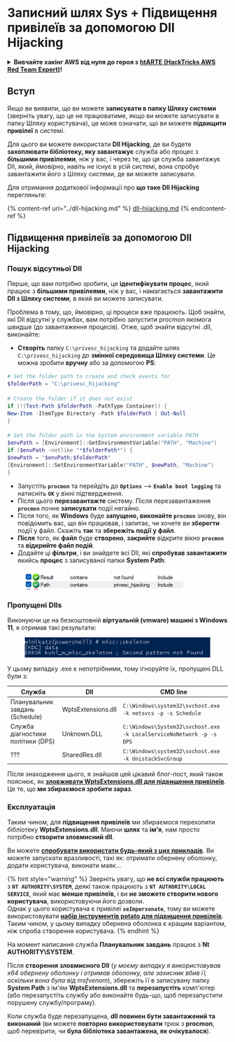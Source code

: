 # Записний шлях Sys + Підвищення привілеїв за допомогою Dll Hijacking

<details>

<summary><strong>Вивчайте хакінг AWS від нуля до героя з</strong> <a href="https://training.hacktricks.xyz/courses/arte"><strong>htARTE (HackTricks AWS Red Team Expert)</strong></a><strong>!</strong></summary>

Інші способи підтримки HackTricks:

* Якщо ви хочете побачити вашу **компанію рекламовану на HackTricks** або **завантажити HackTricks у форматі PDF**, перевірте [**ПЛАНИ ПІДПИСКИ**](https://github.com/sponsors/carlospolop)!
* Отримайте [**офіційний PEASS & HackTricks мерч**](https://peass.creator-spring.com)
* Відкрийте для себе [**Сім'ю PEASS**](https://opensea.io/collection/the-peass-family), нашу колекцію ексклюзивних [**NFT**](https://opensea.io/collection/the-peass-family)
* **Приєднуйтесь до** 💬 [**групи Discord**](https://discord.gg/hRep4RUj7f) або [**групи Telegram**](https://t.me/peass) або **слідкуйте** за нами на **Twitter** 🐦 [**@carlospolopm**](https://twitter.com/hacktricks_live)**.**
* **Поділіться своїми хакерськими трюками, надсилайте PR до** [**HackTricks**](https://github.com/carlospolop/hacktricks) **і** [**HackTricks Cloud**](https://github.com/carlospolop/hacktricks-cloud) **репозиторіїв на GitHub**.

</details>

## Вступ

Якщо ви виявили, що ви можете **записувати в папку Шляху системи** (зверніть увагу, що це не працюватиме, якщо ви можете записувати в папку Шляху користувача), це може означати, що ви можете **підвищити привілеї** в системі.

Для цього ви можете використати **Dll Hijacking**, де ви будете **захоплювати бібліотеку, яку завантажує** служба або процес з **більшими привілеями**, ніж у вас, і через те, що ця служба завантажує Dll, який, ймовірно, навіть не існує в усій системі, вона спробує завантажити його з Шляху системи, де ви можете записувати.

Для отримання додаткової інформації про **що таке Dll Hijacking** перегляньте:

{% content-ref url="../dll-hijacking.md" %}
[dll-hijacking.md](../dll-hijacking.md)
{% endcontent-ref %}

## Підвищення привілеїв за допомогою Dll Hijacking

### Пошук відсутньої Dll

Перше, що вам потрібно зробити, це **ідентифікувати процес**, який працює з **більшими привілеями**, ніж у вас, і намагається **завантажити Dll з Шляху системи**, в який ви можете записувати.

Проблема в тому, що, ймовірно, ці процеси вже працюють. Щоб знайти, які Dll відсутні у службах, вам потрібно запустити procmon якомога швидше (до завантаження процесів). Отже, щоб знайти відсутні .dll, виконайте:

* **Створіть** папку `C:\privesc_hijacking` та додайте шлях `C:\privesc_hijacking` до **змінної середовища Шляху системи**. Це можна зробити **вручну** або за допомогою **PS**:
```powershell
# Set the folder path to create and check events for
$folderPath = "C:\privesc_hijacking"

# Create the folder if it does not exist
if (!(Test-Path $folderPath -PathType Container)) {
New-Item -ItemType Directory -Path $folderPath | Out-Null
}

# Set the folder path in the System environment variable PATH
$envPath = [Environment]::GetEnvironmentVariable("PATH", "Machine")
if ($envPath -notlike "*$folderPath*") {
$newPath = "$envPath;$folderPath"
[Environment]::SetEnvironmentVariable("PATH", $newPath, "Machine")
}
```
* Запустіть **`procmon`** та перейдіть до **`Options`** --> **`Enable boot logging`** та натисніть **`OK`** у вікні підтвердження.
* Після цього **перезавантажте** систему. Після перезавантаження **`procmon`** почне **записувати** події негайно.
* Після того, як **Windows** буде **запущено, виконайте `procmon`** знову, він повідомить вас, що він працював, і запитає, чи хочете ви **зберегти** події у файл. Скажіть **так** та **збережіть події у файл**.
* **Після** того, як **файл** буде **створено**, **закрийте** відкрите вікно **`procmon`** та **відкрийте файл подій**.
* Додайте ці **фільтри**, і ви знайдете всі Dll, які **спробував завантажити** якийсь **процес** з записуваної папки **System Path**:

<figure><img src="../../../.gitbook/assets/image (18).png" alt=""><figcaption></figcaption></figure>

### Пропущені Dlls

Виконуючи це на безкоштовній **віртуальній (vmware) машині з Windows 11**, я отримав такі результати:

<figure><img src="../../../.gitbook/assets/image (253).png" alt=""><figcaption></figcaption></figure>

У цьому випадку .exe є непотрібними, тому ігноруйте їх, пропущені DLL були з:

| Служба                         | Dll                | CMD line                                                             |
| ------------------------------- | ------------------ | -------------------------------------------------------------------- |
| Планувальник завдань (Schedule)       | WptsExtensions.dll | `C:\Windows\system32\svchost.exe -k netsvcs -p -s Schedule`          |
| Служба діагностики політики (DPS) | Unknown.DLL        | `C:\Windows\System32\svchost.exe -k LocalServiceNoNetwork -p -s DPS` |
| ???                             | SharedRes.dll      | `C:\Windows\system32\svchost.exe -k UnistackSvcGroup`                |

Після знаходження цього, я знайшов цей цікавий блог-пост, який також пояснює, як [**зловживати WptsExtensions.dll для підвищення привілеїв**](https://juggernaut-sec.com/dll-hijacking/#Windows\_10\_Phantom\_DLL\_Hijacking\_-\_WptsExtensionsdll). Це те, що **ми збираємося зробити зараз**.

### Експлуатація

Таким чином, для **підвищення привілеїв** ми збираємося перехопити бібліотеку **WptsExtensions.dll**. Маючи **шлях** та **ім'я**, нам просто потрібно **створити зловмисний dll**.

Ви можете [**спробувати використати будь-який з цих прикладів**](../dll-hijacking.md#creating-and-compiling-dlls). Ви можете запускати вразливості, такі як: отримати обернену оболонку, додати користувача, виконати маяк...

{% hint style="warning" %}
Зверніть увагу, що **не всі служби працюють** з **`NT AUTHORITY\SYSTEM`**, деякі також працюють з **`NT AUTHORITY\LOCAL SERVICE`**, який має **менше привілеїв**, і ви **не зможете створити нового користувача**, використовуючи його дозволи.\
Однак у цього користувача є привілеї **`seImpersonate`**, тому ви можете використовувати [**набір інструментів potato для підвищення привілеїв**](../roguepotato-and-printspoofer.md). Таким чином, у цьому випадку обернена оболонка є кращим варіантом, ніж спроба створення користувача.
{% endhint %}

На момент написання служба **Планувальник завдань** працює з **Nt AUTHORITY\SYSTEM**.

Після **створення зловмисного Dll** (_у моєму випадку я використовував x64 обернену оболонку і отримав оболонку, але захисник вбив її, оскільки вона була від msfvenom_), збережіть її в записувану папку **System Path** з ім'ям **WptsExtensions.dll** та **перезапустіть** комп'ютер (або перезапустіть службу або виконайте будь-що, щоб перезапустити порушену службу/програму).

Коли служба буде перезапущена, **dll повинен бути завантажений та виконаний** (ви можете **повторно використовувати** трюк з **procmon**, щоб перевірити, чи **була бібліотека завантажена, як очікувалося**).
